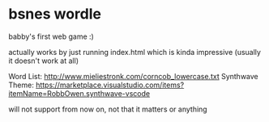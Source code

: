 # bsnes wordle
babby's first web game :)

actually works by just running index.html which is kinda impressive (usually it doesn't work at all)

Word List: http://www.mieliestronk.com/corncob_lowercase.txt
Synthwave Theme: https://marketplace.visualstudio.com/items?itemName=RobbOwen.synthwave-vscode

will not support from now on, not that it matters or anything
